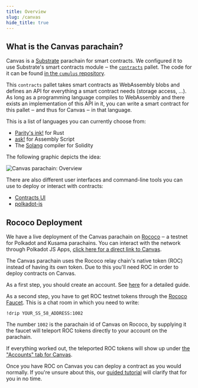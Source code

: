 ```yaml
---
title: Overview
slug: /canvas
hide_title: true
---
```


## What is the Canvas parachain?

Canvas is a [Substrate](https://github.com/paritytech/substrate)
parachain for smart contracts.
We configured it to use Substrate's smart contracts module ‒ the
[`contracts`](https://github.com/paritytech/substrate/tree/master/frame/contracts) pallet.
The code for it can be found [in the `cumulus` repository](https://github.com/paritytech/cumulus/#canvas-).

This `contracts` pallet takes smart contracts as WebAssembly blobs and defines an API
for everything a smart contract needs (storage access, …).
As long as a programming language compiles to WebAssembly and there exists an implementation
of this API in it, you can write a smart contract for this pallet ‒ and thus for Canvas ‒ in
that language.

This is a list of languages you can currently choose from:

* [Parity's ink!](https://github.com/paritytech/ink) for Rust
* [ask!](https://github.com/patractlabs/ask) for Assembly Script
* The [Solang](https://github.com/hyperledger-labs/solang) compiler for Solidity

The following graphic depicts the idea:

<div class="schema">
    <img src="/ink-docs/img/canvas.svg" alt="Canvas parachain: Overview" />
</div>

There are also different user interfaces and command-line tools you can use to deploy
or interact with contracts:

* [Contracts UI](https://paritytech.github.io/contracts-ui/)
* [polkadot-js](https://polkadot.js.org/apps/)

## Rococo Deployment

We have a live deployment of the Canvas parachain on [Rococo](https://wiki.polkadot.network/docs/build-pdk#rococo-testnet) ‒
a testnet for Polkadot and Kusama parachains.
You can interact with the network through Polkadot JS Apps,
[click here for a direct link to Canvas](https://polkadot.js.org/apps/?rpc=wss%3A%2F%2Frococo-canvas-rpc.polkadot.io#/explorer).

The Canvas parachain uses the Rococo relay chain's native token (ROC) instead of having its own token.
Due to this you'll need ROC in order to deploy contracts on Canvas.

As a first step, you should create an account. See [here](https://wiki.polkadot.network/docs/learn-account-generation)
for a detailed guide.

As a second step, you have to get ROC testnet tokens through the [Rococo Faucet](https://wiki.polkadot.network/docs/learn-DOT#getting-rococo-tokens).
This is a chat room in which you need to write:
```
!drip YOUR_SS_58_ADDRESS:1002
```
The number `1002` is the parachain id of Canvas on Rococo, by supplying it the faucet will teleport ROC
tokens directly to your account on the parachain.

If everything worked out, the teleported ROC tokens will show up under 
[the "Accounts" tab for Canvas](https://polkadot.js.org/apps/?rpc=wss%3A%2F%2Frococo-canvas-rpc.polkadot.io#/accounts).

Once you have ROC on Canvas you can deploy a contract as you would normally.
If you're unsure about this, our [guided tutorial](https://docs.substrate.io/tutorials/v3/ink-workshop/pt1/) 
will clarify that for you in no time.